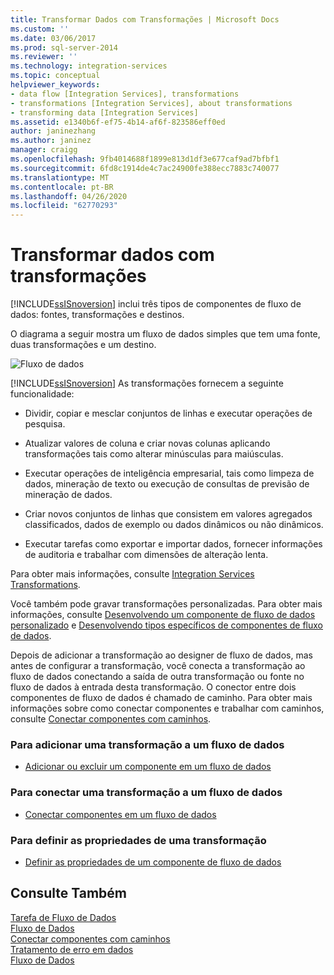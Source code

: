 ```yaml
---
title: Transformar Dados com Transformações | Microsoft Docs
ms.custom: ''
ms.date: 03/06/2017
ms.prod: sql-server-2014
ms.reviewer: ''
ms.technology: integration-services
ms.topic: conceptual
helpviewer_keywords:
- data flow [Integration Services], transformations
- transformations [Integration Services], about transformations
- transforming data [Integration Services]
ms.assetid: e1340b6f-ef75-4b14-af6f-823586eff0ed
author: janinezhang
ms.author: janinez
manager: craigg
ms.openlocfilehash: 9fb4014688f1899e813d1df3e677caf9ad7bfbf1
ms.sourcegitcommit: 6fd8c1914de4c7ac24900fe388ecc7883c740077
ms.translationtype: MT
ms.contentlocale: pt-BR
ms.lasthandoff: 04/26/2020
ms.locfileid: "62770293"
---
```

# <a name="transform-data-with-transformations"></a>Transformar dados com transformações
  [!INCLUDE[ssISnoversion](../../../includes/ssisnoversion-md.md)] inclui três tipos de componentes de fluxo de dados: fontes, transformações e destinos.  
  
 O diagrama a seguir mostra um fluxo de dados simples que tem uma fonte, duas transformações e um destino.  
  
 ![Fluxo de dados](../../media/mw-dts-08.gif "Fluxo de dados")  
  
 [!INCLUDE[ssISnoversion](../../../includes/ssisnoversion-md.md)] As transformações fornecem a seguinte funcionalidade:  
  
-   Dividir, copiar e mesclar conjuntos de linhas e executar operações de pesquisa.  
  
-   Atualizar valores de coluna e criar novas colunas aplicando transformações tais como alterar minúsculas para maiúsculas.  
  
-   Executar operações de inteligência empresarial, tais como limpeza de dados, mineração de texto ou execução de consultas de previsão de mineração de dados.  
  
-   Criar novos conjuntos de linhas que consistem em valores agregados classificados, dados de exemplo ou dados dinâmicos ou não dinâmicos.  
  
-   Executar tarefas como exportar e importar dados, fornecer informações de auditoria e trabalhar com dimensões de alteração lenta.  
  
 Para obter mais informações, consulte [Integration Services Transformations](integration-services-transformations.md).  
  
 Você também pode gravar transformações personalizadas. Para obter mais informações, consulte [Desenvolvendo um componente de fluxo de dados personalizado](../../extending-packages-custom-objects/data-flow/developing-a-custom-data-flow-component.md) e [Desenvolvendo tipos específicos de componentes de fluxo de dados](../../extending-packages-custom-objects-data-flow-types/developing-specific-types-of-data-flow-components.md).  
  
 Depois de adicionar a transformação ao designer de fluxo de dados, mas antes de configurar a transformação, você conecta a transformação ao fluxo de dados conectando a saída de outra transformação ou fonte no fluxo de dados à entrada desta transformação. O conector entre dois componentes de fluxo de dados é chamado de caminho. Para obter mais informações sobre como conectar componentes e trabalhar com caminhos, consulte [Conectar componentes com caminhos](../../connect-components-with-paths.md).  
  
### <a name="to-add-a-transformation-to-a-data-flow"></a>Para adicionar uma transformação a um fluxo de dados  
  
-   [Adicionar ou excluir um componente em um fluxo de dados](../add-or-delete-a-component-in-a-data-flow.md)  
  
### <a name="to-connect-a-transformation-to-a-data-flow"></a>Para conectar uma transformação a um fluxo de dados  
  
-   [Conectar componentes em um fluxo de dados](../connect-components-in-a-data-flow.md)  
  
### <a name="to-set-the-properties-of-a-transformation"></a>Para definir as propriedades de uma transformação  
  
-   [Definir as propriedades de um componente de fluxo de dados](../set-the-properties-of-a-data-flow-component.md)  
  
## <a name="see-also"></a>Consulte Também  
 [Tarefa de Fluxo de Dados](../../control-flow/data-flow-task.md)   
 [Fluxo de Dados](../data-flow.md)   
 [Conectar componentes com caminhos](../../connect-components-with-paths.md)   
 [Tratamento de erro em dados](../error-handling-in-data.md)   
 [Fluxo de Dados](../data-flow.md)  
  
  
